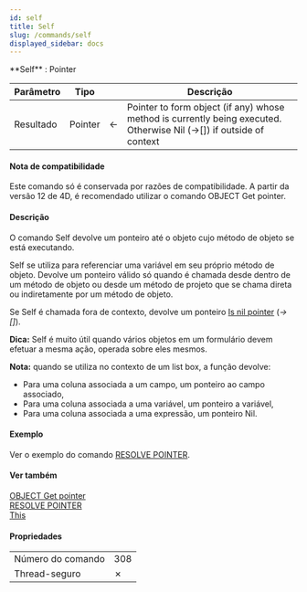 ```yaml
---
id: self
title: Self
slug: /commands/self
displayed_sidebar: docs
---
```


<!--REF #_command_.Self.Syntax-->**Self**  : Pointer<!-- END REF-->
<!--REF #_command_.Self.Params-->
| Parâmetro | Tipo |  | Descrição |
| --- | --- | --- | --- |
| Resultado | Pointer | &#8592; | Pointer to form object (if any) whose method is currently being executed. Otherwise Nil (->[]) if outside of context |

<!-- END REF-->

#### Nota de compatibilidade 

<!--REF #_command_.Self.Summary-->Este comando só é conservada por razões de compatibilidade.<!-- END REF--> A partir da versão 12 de 4D, é recomendado utilizar o comando OBJECT Get pointer.

#### Descrição 

O comando Self devolve um ponteiro até o objeto cujo método de objeto se está executando. 

Self se utiliza para referenciar uma variável em seu próprio método de objeto. Devolve um ponteiro válido só quando é chamada desde dentro de um método de objeto ou desde um método de projeto que se chama direta ou indiretamente por um método de objeto. 

Se Self é chamada fora de contexto, devolve um ponteiro [Is nil pointer](is-nil-pointer.md) (*\->\[\]*).

**Dica:** Self é muito útil quando vários objetos em um formulário devem efetuar a mesma ação, operada sobre eles mesmos.

**Nota:** quando se utiliza no contexto de um list box, a função devolve:

* Para uma coluna associada a um campo, um ponteiro ao campo associado,
* Para uma coluna associada a uma variável, um ponteiro a variável,
* Para uma coluna associada a uma expressão, um ponteiro Nil.

#### Exemplo 

Ver o exemplo do comando [RESOLVE POINTER](resolve-pointer.md "RESOLVE POINTER").

#### Ver também 

[OBJECT Get pointer](object-get-pointer.md)  
[RESOLVE POINTER](resolve-pointer.md)  
[This ](this.md)  

#### Propriedades

|  |  |
| --- | --- |
| Número do comando | 308 |
| Thread-seguro | &cross; |


